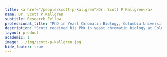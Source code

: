 ```yaml
---
title: <a href="/people/scott-p-kallgren">Dr. Scott P Kallgren</a>
name: Dr. Scott P Kallgren
subtitle: Research Fellow
professional_title: "PhD in Yeast Chromatin Biology, Columbia University, Postdoctoral Fellow (2014-2017), Scientist, Bioinformatics at Moderna Therapeutics"  # Joined professional titles
description: "Scott received his PhD in yeast chromatin biology at Columbia and joined the Bioinformatics Informatics Research Training (BIRT) program and the Park lab. He worked to gain expertise in computational biology to complement his wet-lab skills.He is now working as a Bioinformatics Scientist at Moderna Therapeutics."
layout: product
academic: 1
image: ../img/scott-p-kallgren.jpg
hide_footer: true
---
```

